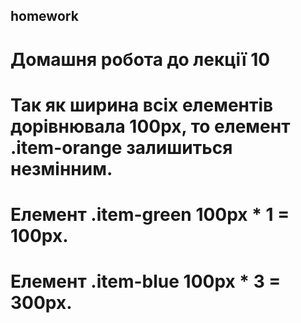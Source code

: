 ## homework
# Домашня робота до лекції 10

# Так як ширина всіх елементів дорівнювала 100px, то елемент .item-orange залишиться незмінним. 
# Елемент .item-green 100px * 1 = 100px.
# Елемент .item-blue 100px * 3 = 300px.